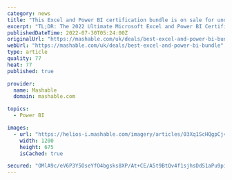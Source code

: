 ```yaml
---
category: news
title: "This Excel and Power BI certification bundle is on sale for under £30"
excerpt: "TL;DR: The 2022 Ultimate Microsoft Excel and Power BI Certification Bundle(opens in a new tab) is on sale for £29, saving you 98% on list price. Excel is an incredibly useful program with a vast ..."
publishedDateTime: 2022-07-30T05:24:00Z
originalUrl: "https://mashable.com/uk/deals/best-excel-and-power-bi-bundle"
webUrl: "https://mashable.com/uk/deals/best-excel-and-power-bi-bundle"
type: article
quality: 77
heat: 77
published: true

provider:
  name: Mashable
  domain: mashable.com

topics:
  - Power BI

images:
  - url: "https://helios-i.mashable.com/imagery/articles/03Xq1ScHQgpCj4koWM07DZk/hero-image.fill.size_1200x675.v1658912738.jpg"
    width: 1200
    height: 675
    isCached: true

secured: "OMlA9c/eV6P3Y5OseYfO4bgsks8XP/At+CE/A5t9BtQv4f1sjhsDdS1aPu9piV0zMe51b7QF9uTzzGO363C5oXapXmZbfZu0fnGXo3kxsjl+LzomMEdaPzE11J9KJdqOnXaBXR6NjZ0I4PFe8L546wv1RMUSbZ408YnTxpD8+VZeZC81E75878g9K+cBXp9uZrnQ16x9Nj8qumDCah3CeIyHIt3ZYHiSnQGKxgWYOI+s0RInTrbY49krEF9XvatzPmcnSucfvGJpqx5aErv4dauU9ywFNPE5WtqRWS6mR21E31zJG3wXXmSO9elnWs6KHE937p30a/SmxrSJdKwfa3Ekq88ZshdfctjXfkOuRTc=;DmVFYaj4tVR+CS+eDWaH5Q=="
---
```


